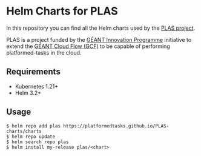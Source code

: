# Helm Charts for PLAS 

In this repository you can find all the Helm charts used by the [PLAS project](https://github.com/PlatformedTasks/Documentation).

PLAS is a project funded by the [GÉANT Innovation Programme](https://community.geant.org/community-programme-portfolio/innovation-programme/) initiative to extend the [GÉANT Cloud Flow (GCF)](https://clouds.geant.org/community-cloud/) to be capable of performing platformed-tasks in the cloud.

## Requirements
* Kubernetes 1.21+
* Helm 3.2+

## Usage
```
$ helm repo add plas https://platformedtasks.github.io/PLAS-charts/charts
$ helm repo update
$ helm search repo plas
$ helm install my-release plas/<chart>
```